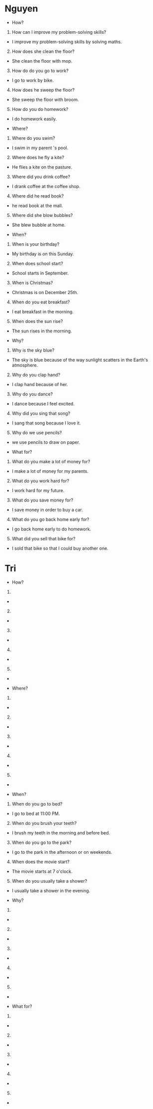 # Nguyen
* How?
1. How can I improve my problem-solving skills?
- I improve my problem-solving skills by solving maths.
2. How does she clean the floor?
-  She clean the floor with mop.
3. How do do you go to work?
- I go to work by bike.
4. How does he sweep the floor?
- She sweep the floor with broom.
5. How do you do homework?
- I do homework easily.

* Where?
1. Where do you swim?
- I swim in my parent 's pool.
2. Where does he fly a kite?
-  He flies a kite on the pasture.
3. Where did you drink coffee?
- I drank coffee at the coffee shop.
4. Where did he read book?
- he read book at the mall.
5. Where did she blow bubbles?
- She blew bubble at home.

* When?
1. When is your birthday?
- My birthday is on this Sunday.
2. When does school start?
- School starts in September.
3. When is Christmas?
- Christmas is on December 25th.
4. When do you eat breakfast?
- I eat breakfast in the morning.
5. When does the sun rise?
- The sun rises in the morning.

* Why?
1. Why is the sky blue?
- The sky is blue because of the way sunlight scatters in the Earth's atmosphere.
2. Why do you clap hand?
- I clap hand because of her.
3. Why do you dance?
- I dance because I feel excited.
4. Why did you sing that song?
- I sang that song because I love it.
5. Why do we use pencils?
- we use pencils to draw on paper.

* What for?
1. What do you make a lot of money for?
- I make a lot of money for my parents.
2. What do you work hard for?
- I work hard for my future.
3. What do you save money for?
- I save money in order to buy a car.
4. What do you go back home early for?
- I go back home early to do homework.
5. What did you sell that bike for?
- I sold that bike so that I could buy another one. 


# Tri
* How?
1. 
- 
2. 
-  
3. 
- 
4. 
- 
5. 
- 

* Where?
1. 
- 
2. 
-  
3. 
- 
4. 
- 
5. 
- 

* When?
1. When do you go to bed?
- I go to bed at 11:00 PM.
2. When do you brush your teeth?
- I brush my teeth in the morning and before bed.
3. When do you go to the park?
- I go to the park in the afternoon or on weekends.
4. When does the movie start?
- The movie starts at 7 o'clock.
5. When do you usually take a shower?
- I usually take a shower in the evening.

* Why?
1. 
- 
2. 
-  
3. 
- 
4. 
- 
5. 
- 

* What for?
1. 
- 
2. 
-  
3. 
- 
4. 
- 
5. 
- 

